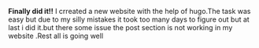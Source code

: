 **Finally did it!!**
I crreated a new website with the help of hugo.The task was easy but due to my silly mistakes it took too many days to figure out but at last i did it.but there some issue the post section is not working in my website .Rest all is going well
